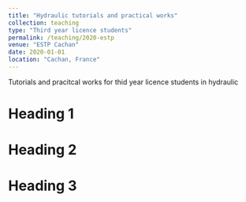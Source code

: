 ```yaml
---
title: "Hydraulic tutorials and practical works"
collection: teaching
type: "Third year licence students"
permalink: /teaching/2020-estp
venue: "ESTP Cachan"
date: 2020-01-01
location: "Cachan, France"
---
```


Tutorials and pracitcal works for thid year licence students in hydraulic

Heading 1
======

Heading 2
======

Heading 3
======
